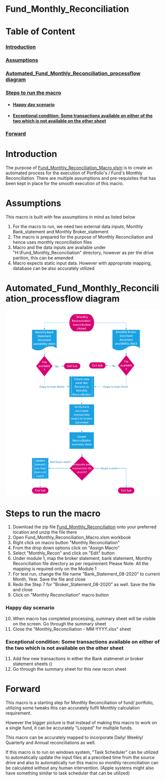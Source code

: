 # Fund_Monthly_Reconciliation

# Table of Content
### [Introduction](#introduction-1)
### [Assumptions](#assumptions-1)
### [Automated_Fund_Monthly_Reconciliation_processflow diagram](#automated_fund_monthly_reconciliation_processflow-diagram-1)
### [Steps to run the macro](#steps-to-run-the-macro-1)
- #### [Happy day scenario](#happy-day-scenario-1)
- #### [Exceptional condition: Some transactions available on either of the two which is not available on the other sheet](#exceptional-condition-some-transactions-available-on-either-of-the-two-which-is-not-available-on-the-other-sheet-1)
### [Forward](#forward-1)

# Introduction
The purpose of [Fund_Monthly_Reconciliation_Macro.xlsm](https://github.com/Vanipreet/Automated_Fund_Monthly_Reconciliation/blob/master/Fund_Monthly_Reconciliation/Fund_Monthly_Reconciliation_Macro.xlsm) is to create an automated process for the execution of Portfolio's / Fund's Monthly Reconciliation. There are multiple assumptions and pre-requisites that has been kept in place for the smooth execution of this macro.

# Assumptions
This macro is built with few assumptions in mind as listed below

1. For the macro to run, we need two external data inputs, Monthly Bank_statement and Monthly Broker_statement
2. The macro is prepared for the purpose of Monthly Reconciliation and hence uses monthly reconciliation files
3. Macro and the data inputs are available under "H:\Fund_Monthly_Reconciliation" directory, however as per the drive parition, this can be amended
5. Macro expects static input data. However with appropriate mapping, database can be also accurately utilized


# Automated_Fund_Monthly_Reconciliation_processflow diagram
![alt text](https://github.com/Vanipreet/Automated_Fund_Monthly_Reconciliation/blob/master/Monthly%20Reconciliation%20Process.PNG)

# Steps to run the macro

1. Download the zip file [Fund_Monthly_Reconciliation](https://github.com/Vanipreet/Automated_Fund_Monthly_Reconciliation/tree/master/Fund_Monthly_Reconciliation) onto your preferred location and unzip the file there
2. Open Fund_Monthly_Reconciliation_Macro.xlsm workbook
3. Right click on macro button "Monthly Reconciliation"
4. From the drop down options click on "Assign Macro"
5. Select "Monthly_Recon" and click on "Edit" button
6. Under module 1, map the broker statement, bank statement, Monthly Reconciliation file directory as per requirement
Please Note: All the mapping is required only on the Module 1
7. For test run, change the file name "Bank_Statement_08-2020" to current Month, Year. Save the file and close
8. Redo the Step 7 for "Broker_Statement_08-2020" as well. Save the file and close
9. Click on "Monthly Reconciliation" macro button
### Happy day scenario
10. When macro has completed processing, summary sheet will be visible on the screen. Go through the summary sheet
11. Close the "Monthly_Reconciliation - MM-YYYY.xlsx" sheet

### Exceptional condition: Some transactions available on either of the two which is not available on the other sheet
11. Add few new transactions in either the Bank statmenet or broker statement sheets ()
12. Go through the summary sheet for this new recon sheet

# Forward

This macro is a starting step for Monthly Reconciliation of fund/ portfolio, utilizing some tweaks this can accurately fulfil Monthly calculation requirement.

However the bigger picture is that instead of making this macro to work on a single fund, it can be accurately "Looped" for multiple funds.

This macro can be accurately mapped to incorporate Daily/ Weekly/ Quarterly and Annual reconciliations as well.

If this macro is to run on windows system, "Task Scheduler" can be utilized to automatically update the input files at a precribed time from the source drive and also to automatically run this macro so monthly reconciliation can be calculated without any human intervention. 
(Apple systems might also have something similar to task scheduler that can be utilized)

